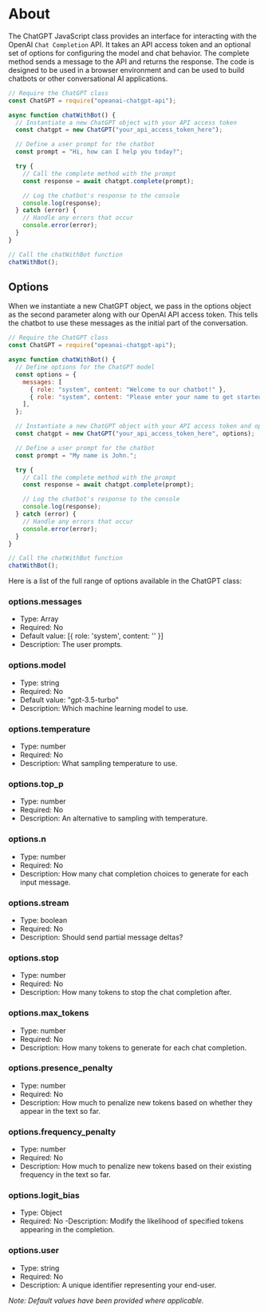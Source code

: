 # About

The ChatGPT JavaScript class provides an interface for interacting with the OpenAI `Chat Completion` API. It takes an API access token and an optional set of options for configuring the model and chat behavior. The complete method sends a message to the API and returns the response. The code is designed to be used in a browser environment and can be used to build chatbots or other conversational AI applications.

```javascript
// Require the ChatGPT class
const ChatGPT = require("opeanai-chatgpt-api");

async function chatWithBot() {
  // Instantiate a new ChatGPT object with your API access token
  const chatgpt = new ChatGPT("your_api_access_token_here");

  // Define a user prompt for the chatbot
  const prompt = "Hi, how can I help you today?";

  try {
    // Call the complete method with the prompt
    const response = await chatgpt.complete(prompt);

    // Log the chatbot's response to the console
    console.log(response);
  } catch (error) {
    // Handle any errors that occur
    console.error(error);
  }
}

// Call the chatWithBot function
chatWithBot();
```

## Options

When we instantiate a new ChatGPT object, we pass in the options object as the second parameter along with our OpenAI API access token. This tells the chatbot to use these messages as the initial part of the conversation.

```javascript
// Require the ChatGPT class
const ChatGPT = require("opeanai-chatgpt-api");

async function chatWithBot() {
  // Define options for the ChatGPT model
  const options = {
    messages: [
      { role: "system", content: "Welcome to our chatbot!" },
      { role: "system", content: "Please enter your name to get started." },
    ],
  };

  // Instantiate a new ChatGPT object with your API access token and options
  const chatgpt = new ChatGPT("your_api_access_token_here", options);

  // Define a user prompt for the chatbot
  const prompt = "My name is John.";

  try {
    // Call the complete method with the prompt
    const response = await chatgpt.complete(prompt);

    // Log the chatbot's response to the console
    console.log(response);
  } catch (error) {
    // Handle any errors that occur
    console.error(error);
  }
}

// Call the chatWithBot function
chatWithBot();
```

Here is a list of the full range of options available in the ChatGPT class:

### options.messages

- Type: Array
- Required: No
- Default value: [{ role: 'system', content: '' }]
- Description: The user prompts.

### options.model

- Type: string
- Required: No
- Default value: "gpt-3.5-turbo"
- Description: Which machine learning model to use.

### options.temperature

- Type: number
- Required: No
- Description: What sampling temperature to use.

### options.top_p

- Type: number
- Required: No
- Description: An alternative to sampling with temperature.

### options.n

- Type: number
- Required: No
- Description: How many chat completion choices to generate for each input message.

### options.stream

- Type: boolean
- Required: No
- Description: Should send partial message deltas?

### options.stop

- Type: number
- Required: No
- Description: How many tokens to stop the chat completion after.

### options.max_tokens

- Type: number
- Required: No
- Description: How many tokens to generate for each chat completion.

### options.presence_penalty

- Type: number
- Required: No
- Description: How much to penalize new tokens based on whether they appear in the text so far.

### options.frequency_penalty

- Type: number
- Required: No
- Description: How much to penalize new tokens based on their existing frequency in the text so far.

### options.logit_bias

- Type: Object
- Required: No
  -Description: Modify the likelihood of specified tokens appearing in the completion.

### options.user

- Type: string
- Required: No
- Description: A unique identifier representing your end-user.

_Note: Default values have been provided where applicable._

